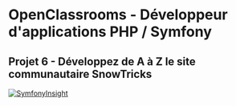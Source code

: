 # OpenClassrooms - Développeur d'applications PHP / Symfony
## Projet 6 - Développez de A à Z le site communautaire SnowTricks

[![SymfonyInsight](https://insight.symfony.com/projects/9f256418-df09-4e7a-a303-707c4c641616/big.svg)](https://insight.symfony.com/projects/9f256418-df09-4e7a-a303-707c4c641616)
